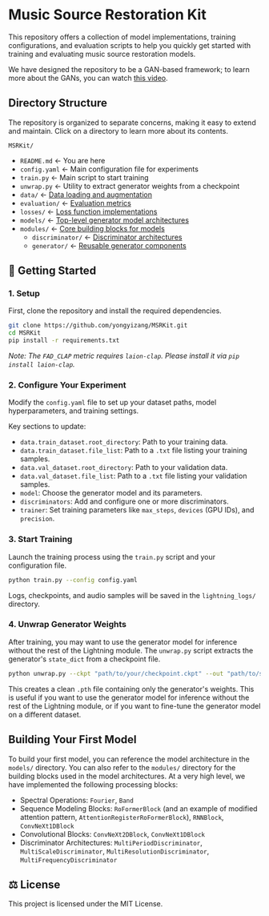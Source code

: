 # Music Source Restoration Kit 

This repository offers a collection of model implementations, training configurations, and evaluation scripts to help you quickly get started with training and evaluating music source restoration models.

We have designed the repository to be a GAN-based framework; to learn more about the GANs, you can watch [this video](https://www.youtube.com/watch?v=TpMIssRdhco).

## Directory Structure

The repository is organized to separate concerns, making it easy to extend and maintain. Click on a directory to learn more about its contents.

`MSRKit/`
- `README.md`                 <- You are here
- `config.yaml`               <- Main configuration file for experiments
- `train.py`                  <- Main script to start training
- `unwrap.py`                 <- Utility to extract generator weights from a checkpoint
- `data/`                     <- [Data loading and augmentation](./data/README.md)
- `evaluation/`               <- [Evaluation metrics](./evaluation/README.md)
- `losses/`                   <- [Loss function implementations](./losses/README.md)
- `models/`                   <- [Top-level generator model architectures](./models/README.md)
- `modules/`                  <- [Core building blocks for models](./modules/README.md)
     - `discriminator/`       <- [Discriminator architectures](./modules/discriminator/README.md)
     - `generator/`           <- [Reusable generator components](./modules/generator/README.md)

## 🚀 Getting Started

### 1. Setup

First, clone the repository and install the required dependencies.

```bash
git clone https://github.com/yongyizang/MSRKit.git
cd MSRKit
pip install -r requirements.txt
```

*Note: The `FAD_CLAP` metric requires `laion-clap`. Please install it via `pip install laion-clap`.*

### 2. Configure Your Experiment

Modify the `config.yaml` file to set up your dataset paths, model hyperparameters, and training settings.

Key sections to update:

  - `data.train_dataset.root_directory`: Path to your training data.
  - `data.train_dataset.file_list`: Path to a `.txt` file listing your training samples.
  - `data.val_dataset.root_directory`: Path to your validation data.
  - `data.val_dataset.file_list`: Path to a `.txt` file listing your validation samples.
  - `model`: Choose the generator model and its parameters.
  - `discriminators`: Add and configure one or more discriminators.
  - `trainer`: Set training parameters like `max_steps`, `devices` (GPU IDs), and `precision`.

### 3. Start Training

Launch the training process using the `train.py` script and your configuration file.

```bash
python train.py --config config.yaml
```

Logs, checkpoints, and audio samples will be saved in the `lightning_logs/` directory.

### 4. Unwrap Generator Weights

After training, you may want to use the generator model for inference without the rest of the Lightning module. The `unwrap.py` script extracts the generator's `state_dict` from a checkpoint file.

```bash
python unwrap.py --ckpt "path/to/your/checkpoint.ckpt" --out "path/to/save/generator.pth"
```

This creates a clean `.pth` file containing only the generator's weights. This is useful if you want to use the generator model for inference without the rest of the Lightning module, or if you want to fine-tune the generator model on a different dataset.

## Building Your First Model

To build your first model, you can reference the model architecture in the `models/` directory. You can also refer to the `modules/` directory for the building blocks used in the model architectures. At a very high level, we have implemented the following processing blocks:
- Spectral Operations: `Fourier`, `Band`
- Sequence Modeling Blocks: `RoFormerBlock` (and an example of modified attention pattern, `AttentionRegisterRoFormerBlock`), `RNNBlock`, `ConvNeXt1DBlock`
- Convolutional Blocks: `ConvNeXt2DBlock`, `ConvNeXt1DBlock`
- Discriminator Architectures: `MultiPeriodDiscriminator`, `MultiScaleDiscriminator`, `MultiResolutionDiscriminator`, `MultiFrequencyDiscriminator`

## ⚖️ License
This project is licensed under the MIT License.